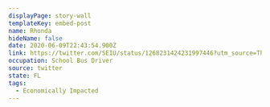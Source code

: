 ```yaml
---
displayPage: story-wall
templateKey: embed-post
name: Rhonda
hideName: false
date: 2020-06-09T22:43:54.900Z
link: https://twitter.com/SEIU/status/1268231424231997446?utm_source=The+Hub+Project&utm_campaign=4e8cf72e96-EMAIL_CAMPAIGN_2020_06_03_12_22_COPY_01&utm_medium=email&utm_term=0_e3236c52d5-4e8cf72e96-364959784
occupation: School Bus Driver
source: twitter
state: FL
tags:
  - Economically Impacted
---
```

